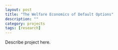 ```yaml
---
layout: post
title: "The Welfare Economics of Default Options"
description: ""
category: projects
tags: [research]
---
```


Describe project here.
